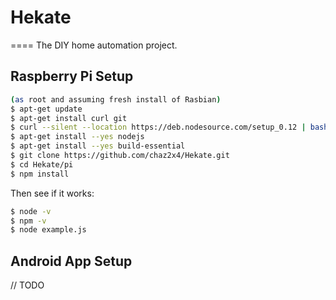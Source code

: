# Hekate
====
The DIY home automation project.

## Raspberry Pi Setup
```sh
(as root and assuming fresh install of Rasbian)
$ apt-get update
$ apt-get install curl git
$ curl --silent --location https://deb.nodesource.com/setup_0.12 | bash -
$ apt-get install --yes nodejs
$ apt-get install --yes build-essential
$ git clone https://github.com/chaz2x4/Hekate.git
$ cd Hekate/pi
$ npm install
```
Then see if it works:
```sh
$ node -v
$ npm -v
$ node example.js
```

## Android App Setup
// TODO
